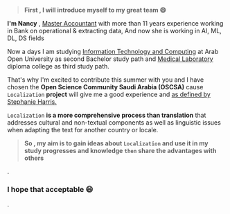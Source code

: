 

> **First , I will introduce myself to my great team 😄**


**I'm  Nancy**  , [Master Accountant](https://github.com/nancyalaswad90/nancyalaswad90/blob/master/%D8%A7%D9%84%D8%AC%D8%A7%D9%85%D8%B9%D8%A7%D8%AA.pdf) with more than 11 years experience working in Bank on operational & extracting data, And now she is working in AI, ML, DL, DS fields 



Now a days I am studying  [Information Technology and Computing](https://github.com/nancyalaswad90/nancyalaswad90/blob/master/second%20.md)  at Arab Open University as second Bachelor  study path and  [Medical Laboratory](https://github.com/nancyalaswad90/Medical-Laboratory/blob/main/README.md)   diploma college as third  study path.



That's why I'm excited to contribute this summer with you and I have chosen the **Open Science Community Saudi Arabia (OSCSA)** cause  `Localization`  **project** will give me a good experience  and [as defined by Stephanie Harris.](https://www.vengaglobal.com/blog/translation-localization-difference/)



`Localization` **is a more comprehensive process than translation** that addresses cultural and non-textual components as well as linguistic issues when adapting the text for another country or locale.



> **So , my aim is to gain ideas about `Localization` and use it in my study progresses and knowledge `then` share the advantages with others** 


.


### I hope that acceptable 😄


.
